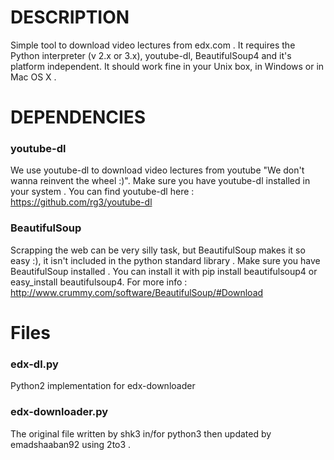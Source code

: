

# DESCRIPTION
Simple tool to download video lectures from edx.com . 
It requires the Python interpreter (v 2.x or 3.x), youtube-dl, BeautifulSoup4 and it's platform independent. 
It should work fine in your Unix box, in Windows or in Mac OS X . 

# DEPENDENCIES

### youtube-dl
We use youtube-dl to download video lectures from youtube "We don't wanna reinvent the wheel :)".
Make sure you have youtube-dl installed in your system .
You can find youtube-dl here : https://github.com/rg3/youtube-dl

### BeautifulSoup
Scrapping the web can be very silly task, but BeautifulSoup makes it so easy :),
it isn't included in the python standard library .
Make sure you have BeautifulSoup installed .
You can install it with pip install beautifulsoup4 or easy_install beautifulsoup4.
For more info : http://www.crummy.com/software/BeautifulSoup/#Download

# Files

### edx-dl.py
Python2 implementation for edx-downloader


### edx-downloader.py
The original file written by shk3 in/for python3
then updated by emadshaaban92 using 2to3 . 

